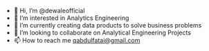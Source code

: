 - 👋 Hi, I’m @dewaleofficial
- 👀 I’m interested in Analytics Engineering
- 🌱 I’m currently creating data products to solve business problems
- 💞️ I’m looking to collaborate on Analytical Engineering Projects
- 📫 How to reach me qabdulfatai@gmail.com

<!---
dewaleofficial/dewaleofficial is a ✨ special ✨ repository because its `README.md` (this file) appears on your GitHub profile.
You can click the Preview link to take a look at your changes.
--->
